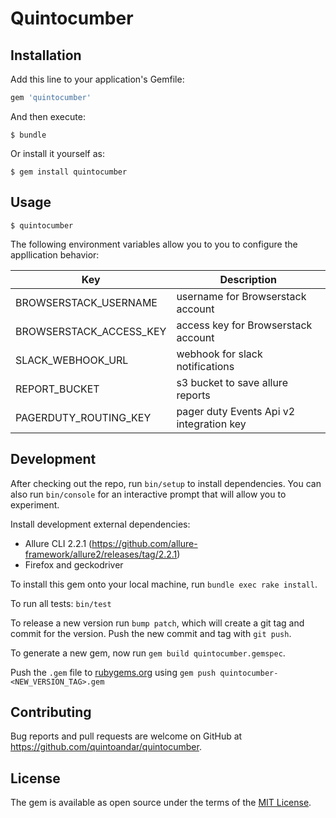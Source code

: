 # Quintocumber

## Installation

Add this line to your application's Gemfile:

```ruby
gem 'quintocumber'
```

And then execute:

    $ bundle

Or install it yourself as:

    $ gem install quintocumber

## Usage

    $ quintocumber

The following environment variables allow you to you to configure the appllication behavior:

| Key  | Description |
| ------------- | ------------- |
| BROWSERSTACK_USERNAME | username for Browserstack account  |
| BROWSERSTACK_ACCESS_KEY | access key for Browserstack account |
| SLACK_WEBHOOK_URL | webhook for slack notifications |
| REPORT_BUCKET | s3 bucket to save allure reports |
| PAGERDUTY_ROUTING_KEY | pager duty Events Api v2 integration key |

## Development

After checking out the repo, run `bin/setup` to install dependencies. You can also run `bin/console` for an interactive prompt that will allow you to experiment.

Install development external dependencies:

* Allure CLI 2.2.1 (https://github.com/allure-framework/allure2/releases/tag/2.2.1)
* Firefox and geckodriver

To install this gem onto your local machine, run `bundle exec rake install`.

To run all tests: `bin/test`

To release a new version run `bump patch`, which will create a git tag and commit for the version. Push the new commit and tag with `git push`.

To generate a new gem, now run `gem build quintocumber.gemspec`.

Push the `.gem` file to [rubygems.org](https://rubygems.org) using `gem push quintocumber-<NEW_VERSION_TAG>.gem`

## Contributing

Bug reports and pull requests are welcome on GitHub at https://github.com/quintoandar/quintocumber.

## License

The gem is available as open source under the terms of the [MIT License](http://opensource.org/licenses/MIT).

